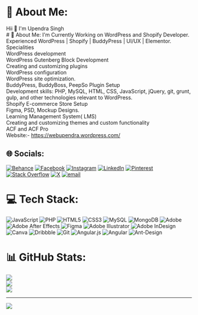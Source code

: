 # 💫 About Me:
Hii 👋 I'm Upendra Singh <br># 💫 About Me: I'm Currently Working on WordPress and Shopify Developer.<br>Experienced WordPress | Shopify | BuddyPress | UI/UX | Elementor.<br>Specialities<br>WordPress development<br>
WordPress Gutenberg Block Development<br>
Creating and customizing plugins<br>
WordPress configuration<br>
WordPress site optimization.<br>
BuddyPress, BuddyBoss, PeepSo Plugin Setup<br>
Development skills: PHP, MySQL, HTML, CSS, JavaScript, jQuery, git, grunt, gulp, and other technologies relevant to WordPress.<br>
Shopify E-commerce Store Setup<br>
Figma, PSD, Mockup Designs.<br>
Learning Management System( LMS)<br>
Creating and customizing themes and custom functionality<br>
ACF and ACF Pro<br>
Website:- <a href="https://webupendra.wordpress.com/">https://webupendra.wordpress.com/</a>


## 🌐 Socials:
[![Behance](https://img.shields.io/badge/Behance-1769ff?logo=behance&logoColor=white)](https://behance.net/webupendrasingh) [![Facebook](https://img.shields.io/badge/Facebook-%231877F2.svg?logo=Facebook&logoColor=white)](https://facebook.com/upendra.kumarsingh.773) [![Instagram](https://img.shields.io/badge/Instagram-%23E4405F.svg?logo=Instagram&logoColor=white)](https://instagram.com/webupen_dev) [![LinkedIn](https://img.shields.io/badge/LinkedIn-%230077B5.svg?logo=linkedin&logoColor=white)](https://linkedin.com/in/upendra-singh-61578179) [![Pinterest](https://img.shields.io/badge/Pinterest-%23E60023.svg?logo=Pinterest&logoColor=white)](https://pinterest.com/up3819) [![Stack Overflow](https://img.shields.io/badge/-Stackoverflow-FE7A16?logo=stack-overflow&logoColor=white)](https://stackoverflow.com/users/upendra-kumar-singh) [![X](https://img.shields.io/badge/X-black.svg?logo=X&logoColor=white)](https://x.com/webupendra) [![email](https://img.shields.io/badge/Email-D14836?logo=gmail&logoColor=white)](mailto:webupendrakumarsingh@gmail.com) 

# 💻 Tech Stack:
![JavaScript](https://img.shields.io/badge/javascript-%23323330.svg?style=for-the-badge&logo=javascript&logoColor=%23F7DF1E) ![PHP](https://img.shields.io/badge/php-%23777BB4.svg?style=for-the-badge&logo=php&logoColor=white) ![HTML5](https://img.shields.io/badge/html5-%23E34F26.svg?style=for-the-badge&logo=html5&logoColor=white) ![CSS3](https://img.shields.io/badge/css3-%231572B6.svg?style=for-the-badge&logo=css3&logoColor=white) ![MySQL](https://img.shields.io/badge/mysql-4479A1.svg?style=for-the-badge&logo=mysql&logoColor=white) ![MongoDB](https://img.shields.io/badge/MongoDB-%234ea94b.svg?style=for-the-badge&logo=mongodb&logoColor=white) ![Adobe](https://img.shields.io/badge/adobe-%23FF0000.svg?style=for-the-badge&logo=adobe&logoColor=white) ![Adobe After Effects](https://img.shields.io/badge/Adobe%20After%20Effects-9999FF.svg?style=for-the-badge&logo=Adobe%20After%20Effects&logoColor=white) ![Figma](https://img.shields.io/badge/figma-%23F24E1E.svg?style=for-the-badge&logo=figma&logoColor=white) ![Adobe Illustrator](https://img.shields.io/badge/adobe%20illustrator-%23FF9A00.svg?style=for-the-badge&logo=adobe%20illustrator&logoColor=white) ![Adobe InDesign](https://img.shields.io/badge/Adobe%20InDesign-49021F?style=for-the-badge&logo=adobeindesign&logoColor=FF3366) ![Canva](https://img.shields.io/badge/Canva-%2300C4CC.svg?style=for-the-badge&logo=Canva&logoColor=white) ![Dribbble](https://img.shields.io/badge/Dribbble-EA4C89?style=for-the-badge&logo=dribbble&logoColor=white) ![Git](https://img.shields.io/badge/git-%23F05033.svg?style=for-the-badge&logo=git&logoColor=white) ![Angular.js](https://img.shields.io/badge/angular.js-%23E23237.svg?style=for-the-badge&logo=angularjs&logoColor=white) ![Angular](https://img.shields.io/badge/angular-%23DD0031.svg?style=for-the-badge&logo=angular&logoColor=white) ![Ant-Design](https://img.shields.io/badge/-AntDesign-%230170FE?style=for-the-badge&logo=ant-design&logoColor=white)
# 📊 GitHub Stats:
![](https://github-readme-stats.vercel.app/api?username=webupendra&theme=dark&hide_border=true&include_all_commits=true&count_private=true)<br/>
![](https://github-readme-streak-stats.herokuapp.com/?user=webupendra&theme=dark&hide_border=true)<br/>
![](https://github-readme-stats.vercel.app/api/top-langs/?username=webupendra&theme=dark&hide_border=true&include_all_commits=true&count_private=true&layout=compact)

---
[![](https://visitcount.itsvg.in/api?id=webupendra&icon=0&color=0)](https://visitcount.itsvg.in)

<!-- Proudly created with GPRM ( https://gprm.itsvg.in ) -->
